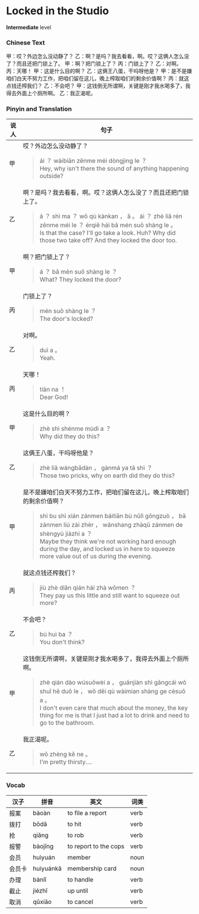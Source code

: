 # Locked in the Studio
**Intermediate** level
### Chinese Text
甲：哎？外边怎么没动静了？
乙：啊？是吗？我去看看，啊。哎？这俩人怎么没了？而且还把门锁上了。
甲：啊？把门锁上了？
丙：门锁上了？
乙：对啊。
丙：天哪！
甲：这是什么目的啊？
乙：这俩王八蛋，干吗呀他是？
甲：是不是嫌咱们白天不努力工作，把咱们留在这儿，晚上榨取咱们的剩余价值啊？
丙：就这点钱还榨我们？
乙：不会吧？
甲：这钱倒无所谓啊，关键是刚才我水喝多了，我得去外面上个厕所啊。
乙：我正渴呢。

### Pinyin and Translation
|说人|句子|
|----|----|
|甲|哎？外边怎么没动静了？<blockquote>ái ？ wàibiān zěnme méi dòngjing le ？<br />Hey, why isn't there the sound of anything happening outside?</blockquote>|
|乙|啊？是吗？我去看看，啊。哎？这俩人怎么没了？而且还把门锁上了。<blockquote>á ？ shì ma ？ wǒ qù kànkan ， ā 。 ái ？ zhè liǎ rén zěnme méi le ？ érqiě hái bǎ mén suǒ shàng le 。<br />Is that the case? I'll go take a look. Huh? Why did those two take off? And they locked the door too.</blockquote>|
|甲|啊？把门锁上了？<blockquote>á ？ bǎ mén suǒ shàng le ？<br />What? They locked the door?</blockquote>|
|丙|门锁上了？<blockquote>mén suǒ shàng le ？<br />The door's locked?</blockquote>|
|乙|对啊。<blockquote>duì a 。<br />Yeah.</blockquote>|
|丙|天哪！<blockquote>tiān na ！<br />Dear God!</blockquote>|
|甲|这是什么目的啊？<blockquote>zhè shì shénme mùdì a ？<br />Why did they do this?</blockquote>|
|乙|这俩王八蛋，干吗呀他是？<blockquote>zhè liǎ wángbādàn ， gànmá ya tā shì ？<br />Those two pricks, why on earth did they do this?</blockquote>|
|甲|是不是嫌咱们白天不努力工作，把咱们留在这儿，晚上榨取咱们的剩余价值啊？<blockquote>shì bu shì xián zánmen báitiān bù nǔlì gōngzuò ， bǎ zánmen liú zài zhèr ， wǎnshang zhàqǔ zánmen de shèngyú jiàzhí a ？<br />Maybe they think we're not working hard enough during the day, and locked us in here to squeeze more value out of us during the evening.</blockquote>|
|丙|就这点钱还榨我们？<blockquote>jiù zhè diǎn qián hái zhà wǒmen ？<br />They pay us this little and still want to squeeze out more?</blockquote>|
|乙|不会吧？<blockquote>bù huì ba ？<br />You don't think?</blockquote>|
|甲|这钱倒无所谓啊，关键是刚才我水喝多了，我得去外面上个厕所啊。<blockquote>zhè qián dào wúsuǒwèi a ， guānjiàn shì gāngcái wǒ shuǐ hē duō le ， wǒ děi qù wàimian shàng ge cèsuǒ a 。<br />I don't even care that much about the money, the key thing for me is that I just had a lot to drink and need to go to the bathroom.</blockquote>|
|乙|我正渴呢。<blockquote>wǒ zhèng kě ne 。<br />I'm pretty thirsty....</blockquote>|
### Vocab
|汉子|拼音|英文|词类|
|----|----|----|----|
|报案|bàoàn|to file a report|verb|
|拨打|bōdǎ|to hit|verb|
|抢|qiǎng|to rob|verb|
|报警|bàojǐng|to report to the cops|verb|
|会员|huìyuán|member|noun|
|会员卡|huìyuánkǎ|membership card|noun|
|办理|bànlǐ|to handle|verb|
|截止|jiézhǐ|up until|verb|
|取消|qǔxiāo|to cancel|verb|